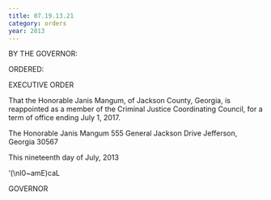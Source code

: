 ```yaml
---
title: 07.19.13.21
category: orders
year: 2013
---
```

BY THE GOVERNOR:

ORDERED:

 

EXECUTIVE ORDER

That the Honorable Janis Mangum, of Jackson County, Georgia, is
reappointed as a member of the Criminal Justice Coordinating
Council, for a term of office ending July 1, 2017.

The Honorable Janis Mangum
555 General Jackson Drive
Jefferson, Georgia 30567

This nineteenth day of July, 2013

‘(\nI0~amE)caL

GOVERNOR

